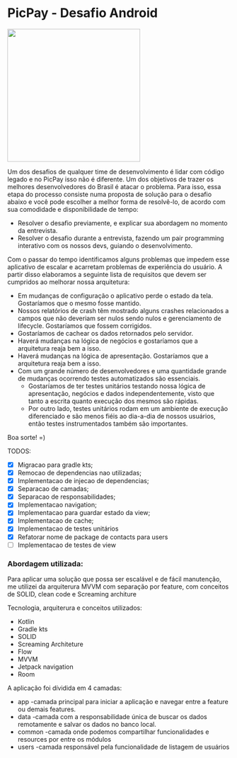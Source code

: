 # PicPay - Desafio Android

<img src="https://github.com/mobilepicpay/desafio-android/blob/master/desafio-picpay.gif" width="300"/>

Um dos desafios de qualquer time de desenvolvimento é lidar com código legado e no PicPay isso não é diferente. Um dos objetivos de trazer os melhores desenvolvedores do Brasil é atacar o problema.
Para isso, essa etapa do processo consiste numa proposta de solução para o desafio abaixo e você pode escolher a melhor forma de resolvê-lo, de acordo com sua comodidade e disponibilidade de tempo:
- Resolver o desafio previamente, e explicar sua abordagem no momento da entrevista.
- Resolver o desafio durante a entrevista, fazendo um pair programming interativo com os nossos devs, guiando o desenvolvimento.

Com o passar do tempo identificamos alguns problemas que impedem esse aplicativo de escalar e acarretam problemas de experiência do usuário. A partir disso elaboramos a seguinte lista de requisitos que devem ser cumpridos ao melhorar nossa arquitetura:

- Em mudanças de configuração o aplicativo perde o estado da tela. Gostaríamos que o mesmo fosse mantido.
- Nossos relatórios de crash têm mostrado alguns crashes relacionados a campos que não deveriam ser nulos sendo nulos e gerenciamento de lifecycle. Gostaríamos que fossem corrigidos.
- Gostaríamos de cachear os dados retornados pelo servidor.
- Haverá mudanças na lógica de negócios e gostaríamos que a arquitetura reaja bem a isso.
- Haverá mudanças na lógica de apresentação. Gostaríamos que a arquitetura reaja bem a isso.
- Com um grande número de desenvolvedores e uma quantidade grande de mudanças ocorrendo testes automatizados são essenciais.
  - Gostaríamos de ter testes unitários testando nossa lógica de apresentação, negócios e dados independentemente, visto que tanto a escrita quanto execução dos mesmos são rápidas.
  - Por outro lado, testes unitários rodam em um ambiente de execução diferenciado e são menos fiéis ao dia-a-dia de nossos usuários, então testes instrumentados também são importantes.

Boa sorte! =)



TODOS:
- [x] Migracao para gradle kts;
- [x] Remocao de dependencias nao utilizadas;
- [x] Implementacao de injecao de dependencias;
- [x] Separacao de camadas;
- [x] Separacao de responsabilidades;
- [x] Implementacao navigation;
- [x] Implementacao para guardar estado da view;
- [x] Implementacao de cache;
- [x] Implementacao de testes unitários
- [x] Refatorar nome de package de contacts para users
- [ ] Implementacao de testes de view

### Abordagem utilizada:

Para aplicar uma solução que possa ser escalável e de fácil manutenção,
me utilizei da arquiterura MVVM com separação por feature, com conceitos de SOLID, clean code e Screaming architure


Tecnologia, arquiterura e conceitos utilizados:

 * Kotlin
 * Gradle kts
 * SOLID
 * Screaming Architeture
 * Flow
 * MVVM
 * Jetpack navigation
 * Room

A aplicação foi dívidida em 4 camadas:

 - app
  -camada principal para iniciar a aplicação e navegar entre a feature ou demais features.
 - data
  -camada com a responsabilidade única de buscar os dados remotamente e salvar os dados no banco local.
 - common
  -camada onde podemos compartilhar funcionalidades e resources por entre os módulos
 - users
  -camada responsável pela funcionalidade de listagem de usuários






